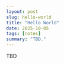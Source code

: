 ```yaml
---
layout: post
slug: hello-world
title: "Hello World"
date: 2025-10-05
tags: [notes]
summary: "TBD."
---
```


TBD
